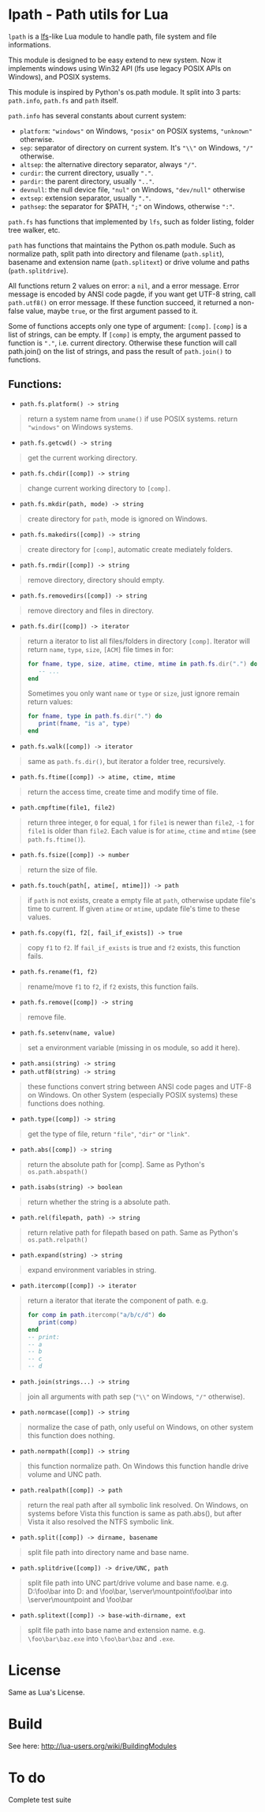 lpath - Path utils for Lua
==========================

`lpath` is a
[lfs](http://keplerproject.github.io/luafilesystem/)-like Lua module
to handle path, file system and
file informations.

This module is designed to be easy extend to new system. Now it
implements windows using Win32 API (lfs use legacy POSIX APIs on
Windows), and POSIX systems.

This module is inspired by Python's os.path module. It split into 3
parts: `path.info`, `path.fs` and `path` itself.

`path.info` has several constants about current system:
   - `platform`: `"windows"` on Windows, `"posix"` on POSIX systems, `"unknown"` otherwise.
   - `sep`: separator of directory on current system. It's `"\\"` on Windows, `"/"` otherwise.
   - `altsep`: the alternative directory separator, always `"/"`.
   - `curdir`: the current directory, usually `"."`.
   - `pardir`: the parent directory, usually `".."`.
   - `devnull`: the null device file, `"nul"` on Windows, `"dev/null"` otherwise
   - `extsep`: extension separator, usually `"."`.
   - `pathsep`: the separator for $PATH, `";"` on Windows, otherwise `":"`.

`path.fs` has functions that implemented by `lfs`, such as folder
listing, folder tree walker, etc.

`path` has functions that maintains the Python os.path module. Such as
normalize path, split path into directory and filename (`path.split`),
basename and extension name (`path.splitext`) or drive volume and
paths (`path.splitdrive`).

All functions return 2 values on error: a `nil`, and a error message.
Error message is encoded by ANSI code pagde, if you want get UTF-8
string, call `path.utf8()` on error message. If these function
succeed, it returned a non-false value, maybe `true`, or the first
argument passed to it.

Some of functions accepts only one type of argument: `[comp]`.
`[comp]` is a list of strings, can be empty. If `[comp]` is empty, the
argument passed to function is `"."`, i.e. current directory.
Otherwise these function will call path.join() on the list of strings,
and pass the result of `path.join()` to functions.

Functions:
----------

- `path.fs.platform() -> string`
> return a system name from `uname()` if use POSIX systems. return
> `"windows"` on Windows systems.

- `path.fs.getcwd() -> string`
> get the current working directory.

- `path.fs.chdir([comp]) -> string`
> change current working directory to `[comp]`.

- `path.fs.mkdir(path, mode) -> string`
> create directory for `path`, mode is ignored on Windows.

- `path.fs.makedirs([comp]) -> string`
> create directory for `[comp]`, automatic create mediately folders.

- `path.fs.rmdir([comp]) -> string`
> remove directory, directory should empty.

- `path.fs.removedirs([comp]) -> string`
> remove directory and files in directory.

- `path.fs.dir([comp]) -> iterator`
> return a iterator to list all files/folders in directory `[comp]`.
> Iterator will return `name`, `type`, `size`, `[ACM]` file times in
> for:
> 
> ```lua
> for fname, type, size, atime, ctime, mtime in path.fs.dir(".") do
>    -- ...
> end
> ```
> 
> Sometimes you only want `name` or `type` or `size`, just ignore remain
> return values:
> 
> ```lua
> for fname, type in path.fs.dir(".") do
>    print(fname, "is a", type)
> end
> ```

- `path.fs.walk([comp]) -> iterator`
> same as `path.fs.dir()`, but iterator a folder tree, recursively.

- `path.fs.ftime([comp]) -> atime, ctime, mtime`
> return the access time, create time and modify time of file.

- `path.cmpftime(file1, file2) `
> return three integer, `0` for equal, `1` for `file1` is newer than
> `file2`, `-1` for `file1` is older than `file2`. Each value is for
> `atime`, `ctime` and `mtime` (see `path.fs.ftime()`).

- `path.fs.fsize([comp]) -> number`
> return the size of file.

- `path.fs.touch(path[, atime[, mtime]]) -> path`
> if `path` is not exists, create a empty file at `path`, otherwise
> update file's time to current. If given `atime` or `mtime`,
> update file's time to these values.

- `path.fs.copy(f1, f2[, fail_if_exists]) -> true`
> copy `f1` to `f2`. If `fail_if_exists` is true and `f2` exists, this
> function fails.

- `path.fs.rename(f1, f2)`
> rename/move `f1` to `f2`, if `f2` exists, this function fails.

- `path.fs.remove([comp]) -> string`
> remove file.

- `path.fs.setenv(name, value)`
> set a environment variable (missing in os module, so add it here).

- `path.ansi(string) -> string`
- `path.utf8(string) -> string`
> these functions convert string between ANSI code pages and UTF-8 on
> Windows.  On other System (especially POSIX systems) these functions
> does nothing.

- `path.type([comp]) -> string`
> get the type of file, return `"file"`, `"dir"` or `"link"`.

- `path.abs([comp]) -> string`
> return the absolute path for [comp]. Same as Python's
> `os.path.abspath()`

- `path.isabs(string) -> boolean`
> return whether the string is a absolute path.

- `path.rel(filepath, path) -> string`
> return relative path for filepath based on path. Same as Python's
> `os.path.relpath()`

- `path.expand(string) -> string`
> expand environment variables in string.

- `path.itercomp([comp]) -> iterator`
> return a iterator that iterate the component of path. e.g.
> ```lua
> for comp in path.itercomp("a/b/c/d") do
>    print(comp)
> end
> -- print:
> -- a
> -- b
> -- c
> -- d
> ```

- `path.join(strings...) -> string`
> join all arguments with path sep (`"\\"` on Windows, `"/"` otherwise).

- `path.normcase([comp]) -> string`
> normalize the case of path, only useful on Windows, on other system
> this function does nothing.

- `path.normpath([comp]) -> string`
> this function normalize path. On Windows this function handle drive
> volume and UNC path.

- `path.realpath([comp]) -> path`
> return the real path after all symbolic link resolved. On Windows, on
> systems before Vista this function is same as path.abs(), but after
> Vista it also resolved the NTFS symbolic link.

- `path.split([comp]) -> dirname, basename`
> split file path into directory name and base name.

- `path.splitdrive([comp]) -> drive/UNC, path`
> split file path into UNC part/drive volume and base name.
> e.g. D:\foo\bar into D: and \foo\bar,
>      \\server\mountpoint\foo\bar into
>      \\server\mountpoint and \foo\bar

- `path.splitext([comp]) -> base-with-dirname, ext`
> split file path into base name and extension name.
> e.g. `\foo\bar\baz.exe` into `\foo\bar\baz` and `.exe`.


License
=======
Same as Lua's License.

Build
=====
See here: http://lua-users.org/wiki/BuildingModules

To do
=====
Complete test suite
